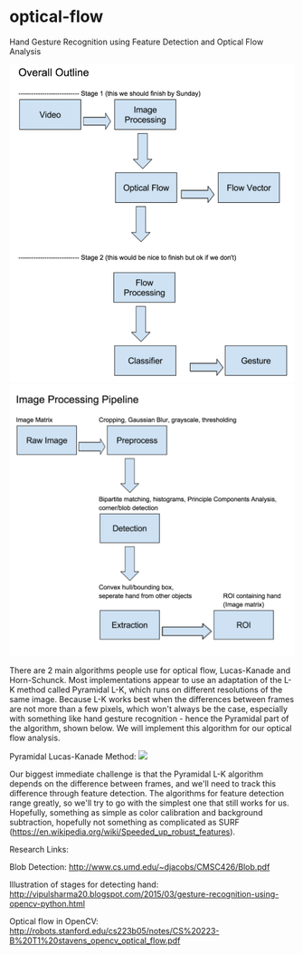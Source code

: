 # optical-flow
Hand Gesture Recognition using Feature Detection and Optical Flow Analysis

<img src="https://github.com/mileslindheimer/optical-flow/blob/master/overall_outline.png" />

<img src="https://github.com/mileslindheimer/optical-flow/blob/master/image_processing.png" />

There are 2 main algorithms people use for optical flow, Lucas-Kanade and Horn-Schunck. Most implementations appear to use an adaptation of the L-K method called Pyramidal L-K, which runs on different resolutions of the same image. Because L-K works best when the differences between frames are not more than a few pixels, which won't always be the case, especially with something like hand gesture recognition - hence the Pyramidal part of the algorithm, shown below. We will implement this algorithm for our optical flow analysis.

Pyramidal Lucas-Kanade Method:
<img src="http://cdn.iopscience.com/images/0957-0233/24/5/055602/Full/mst449341f3_online.jpg" />

Our biggest immediate challenge is that the Pyramidal L-K algorithm depends on the difference between frames, and we'll need to track this difference through feature detection. The algorithms for feature detection range greatly, so we'll try to go with the simplest one that still works for us. Hopefully, something as simple as color calibration and background subtraction, hopefully not something as complicated as SURF (https://en.wikipedia.org/wiki/Speeded_up_robust_features).

Research Links:

Blob Detection: http://www.cs.umd.edu/~djacobs/CMSC426/Blob.pdf

Illustration of stages for detecting hand: http://vipulsharma20.blogspot.com/2015/03/gesture-recognition-using-opencv-python.html

Optical flow in OpenCV:
http://robots.stanford.edu/cs223b05/notes/CS%20223-B%20T1%20stavens_opencv_optical_flow.pdf
